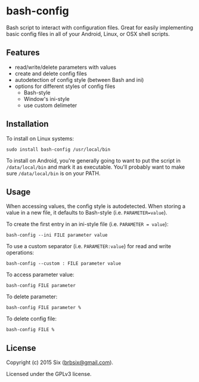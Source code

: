 # bash-config

Bash script to interact with configuration files. Great for easily implementing basic config files in all of your Android, Linux, or OSX shell scripts.


Features
--------

* read/write/delete parameters with values
* create and delete config files
* autodetection of config style (between Bash and ini)
* options for different styles of config files
    * Bash-style
    * Window's ini-style
    * use custom delimeter

Installation
------------

To install on Linux systems:

    sudo install bash-config /usr/local/bin

To install on Android, you're generally going to want to put the script in `/data/local/bin` and mark it as executable. You'll probably want to make sure `/data/local/bin` is on your PATH.

Usage
-----

When accessing values, the config style is autodetected. When storing a value in a new file, it defaults to Bash-style (i.e. `PARAMETER=value`).

To create the first entry in an ini-style file (i.e. `PARAMETER = value`):

    bash-config --ini FILE parameter value

To use a custom separator (i.e. `PARAMETER:value`) for read and write operations:

    bash-config --custom : FILE parameter value

To access parameter value:

    bash-config FILE parameter

To delete parameter:

    bash-config FILE parameter %

To delete config file:

    bash-config FILE %

License
-------

Copyright (c) 2015 Six (brbsix@gmail.com).

Licensed under the GPLv3 license.
